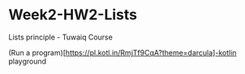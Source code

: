 # Week2-HW2-Lists
Lists principle - Tuwaiq Course

(Run a program)[https://pl.kotl.in/RmjTf9CqA?theme=darcula]-kotlin playground
